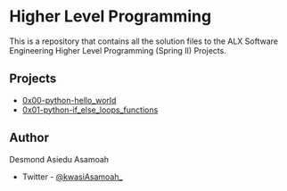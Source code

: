 # Higher Level Programming

This is a repository that contains all the solution files to the 
ALX Software Engineering Higher Level Programming (Spring II) Projects.

## Projects

- [0x00-python-hello_world](./0x00-python-hello_world)
- [0x01-python-if_else_loops_functions](./0x01-python-if_else_loops_functions)

## Author

Desmond Asiedu Asamoah

- Twitter - [@kwasiAsamoah_](https://www.twitter.com/kwasiAsamoah_)
